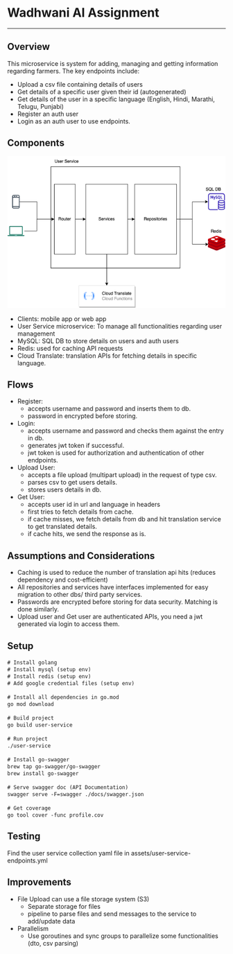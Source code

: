 # Wadhwani AI Assignment

-------------------------------------

## Overview

This microservice is system for adding, managing and getting information regarding farmers. The key endpoints include:
- Upload a csv file containing details of users
- Get details of a specific user given their id (autogenerated)
- Get details of the user in a specific language (English, Hindi, Marathi, Telugu, Punjabi)
- Register an auth user
- Login as an auth user to use endpoints.

## Components

![img.png](assets/img.png)

- Clients: mobile app or web app 
- User Service microservice: To manage all functionalities regarding user management 
- MySQL: SQL DB to store details on users and auth users 
- Redis: used for caching API requests 
- Cloud Translate: translation APIs for fetching details in specific language.

## Flows

- Register:
  - accepts username and password and inserts them to db.
  - password in encrypted before storing.
- Login:
  - accepts username and password and checks them against the entry in db.
  - generates jwt token if successful.
  - jwt token is used for authorization and authentication of other endpoints.
- Upload User:
  - accepts a file upload (multipart upload) in the request of type csv.
  - parses csv to get users details.
  - stores users details in db.
- Get User:
  - accepts user id in url and language in headers
  - first tries to fetch details from cache.
  - if cache misses, we fetch details from db and hit translation service to get translated details.
  - if cache hits, we send the response as is.

## Assumptions and Considerations

- Caching is used to reduce the number of translation api hits (reduces dependency and cost-efficient)
- All repositories and services have interfaces implemented for easy migration to other dbs/ third party services.
- Passwords are encrypted before storing for data security. Matching is done similarly.
- Upload user and Get user are authenticated APIs, you need a jwt generated via login to access them.

## Setup
```shell
# Install golang
# Install mysql (setup env)
# Install redis (setup env)
# Add google credential files (setup env)

# Install all dependencies in go.mod
go mod download

# Build project
go build user-service

# Run project
./user-service

# Install go-swagger
brew tap go-swagger/go-swagger
brew install go-swagger

# Serve swagger doc (API Documentation)
swagger serve -F=swagger ./docs/swagger.json

# Get coverage
go tool cover -func profile.cov
```

## Testing
Find the user service collection yaml file in assets/user-service-endpoints.yml

## Improvements

- File Upload can use a file storage system (S3)
  - Separate storage for files
  - pipeline to parse files and send messages to the service to add/update data
- Parallelism
  - Use goroutines and sync groups to parallelize some functionalities (dto, csv parsing)
